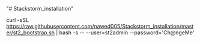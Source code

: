 "# Stackstorm_installation" 

curl -sSL https://raw.githubusercontent.com/nawed005/Stackstorm_installation/master/st2_bootstrap.sh | bash -s -- --user=st2admin --password='Ch@ngeMe'
